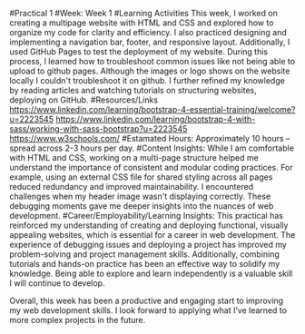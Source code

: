 #Practical 1
#Week: Week 1
#Learning Activities
This week, I worked on creating a multipage website with HTML and CSS and explored how to organize my code for clarity and efficiency. I also practiced designing and implementing a navigation bar, footer, and responsive layout. Additionally, I used GitHub Pages to test the deployment of my website. During this process, I learned how to troubleshoot common issues like not being able to upload to github pages. Although the images or logo shows on the website locally I couldn't troubleshoot it on github. I further refined my knowledge by reading articles and watching tutorials on structuring websites, deploying on GitHub.
#Resources/Links
https://www.linkedin.com/learning/bootstrap-4-essential-training/welcome?u=2223545 https://www.linkedin.com/learning/bootstrap-4-with-sass/working-with-sass-bootstrap?u=2223545 https://www.w3schools.com/
#Estamated Hours:
Approximately 10 hours – spread across 2-3 hours per day.
#Content Insights:
While I am comfortable with HTML and CSS, working on a multi-page structure helped me understand the importance of consistent and modular coding practices. For example, using an external CSS file for shared styling across all pages reduced redundancy and improved maintainability. I encountered challenges when my header image wasn't displaying correctly. These debugging moments gave me deeper insights into the nuances of web development.
#Career/Employability/Learning Insights:
This practical has reinforced my understanding of creating and deploying functional, visually appealing websites, which is essential for a career in web development. The experience of debugging issues and deploying a project has improved my problem-solving and project management skills. Additionally, combining tutorials and hands-on practice has been an effective way to solidify my knowledge. Being able to explore and learn independently is a valuable skill I will continue to develop.

Overall, this week has been a productive and engaging start to improving my web development skills. I look forward to applying what I’ve learned to more complex projects in the future.
